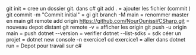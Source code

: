 git init = cree un dossier git. dans c#
git add . = ajouter les fichier (commit )
git commit -m "Commit initial" = gi
git branch -M main = renommer master en main
git remote add origin https://github.com/NourOunissi/CSharp.git = nouveau depot distant
git remote -v = afficher les origin 
git push -u origin main = push
dotnet --version = verifier
dotnet --list-sdks = sdk
céer un projet = dotnet new console -n exercice1
cd exercice1 = aller dans
dotnet run = 
Depot pour travail sur c#

